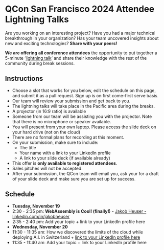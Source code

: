 # QCon San Francisco 2024 Attendee Lightning Talks

Are you working on an interesting project? Have you had a major technical breakthrough in your organization? Has your team uncovered insights about new and exciting technologies? **Share with your peers!**

**We are offering all conference attendees** the opportunity to put together a 5-minute ‘[lightning talk](https://en.wikipedia.org/wiki/Lightning_talk)’ and share their knowledge with the rest of the community during break sessions.

## Instructions
- Choose a slot that works for you below, edit the schedule on this page, and submit it as a pull request. Sign up is on first come-first serve basis.
- Our team will review your submission and get back to you.
- The lightning talks will take place in the Pacific area during the breaks.
- A projector (in 16:9 ratio) is available
- Someone from our team will be assisting you with the projector. Note that there is no microphone or speaker available.
- You will present from your own laptop. Please access the slide deck on your hard drive (not on the cloud)
- There are no formal plans for recording at this moment.
- On your submission, make sure to include:
  - The title
  - Your name with a link to your LinkedIn profile
  - A link to your slide deck (if available already)
- This offer is **only available to registered attendees**.
- Sales pitches will not be accepted.
- After your submission, the QCon team will email you, ask your for a draft of your slide deck and make sure you are set up for success.

## Schedule
- **Tuesday, November 19**
- 2:30 - 2:35 pm: **WebAssembly is Cool! (finally!)** - [Jakob Heuser - linkedin.com/in/jakobheuser](https://www.linkedin.com/in/jakobheuser)
- 2:35 - 2:40 pm: Add your topic + link to your LinkedIn profile here
- **Wednesday, November 20**
- 11:30 - 11:35 am: How we discovered the limits of the cloud while deploying A.I. in Switzerland + [link to your LinkedIn profile here](https://www.linkedin.com/in/marco-van-de-haar-0137b628)
- 11:35 - 11:40 am: Add your topic + link to your LinkedIn profile here

